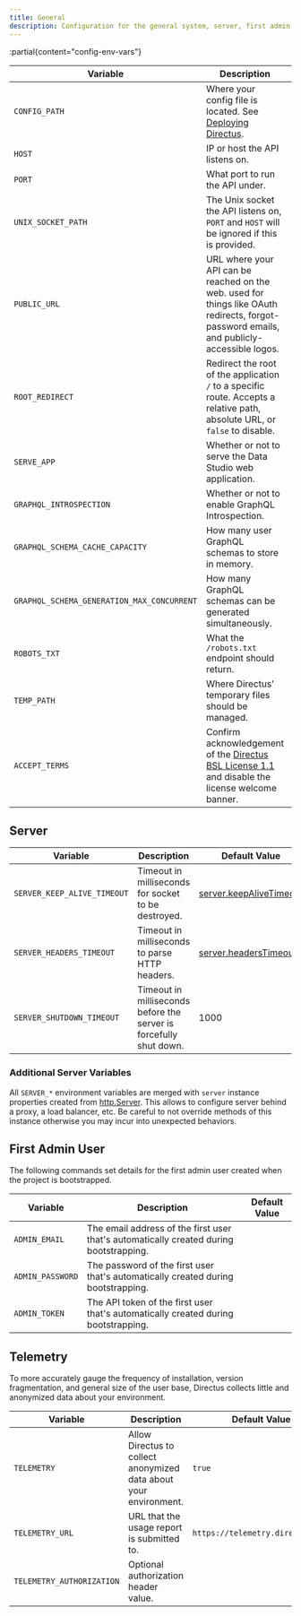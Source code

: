 ```yaml
---
title: General
description: Configuration for the general system, server, first admin user, and telemetry.
---
```



:partial{content="config-env-vars"}

| Variable                                   | Description                                                                                                                                | Default Value                |
| ------------------------------------------ | ------------------------------------------------------------------------------------------------------------------------------------------ | ---------------------------- |
| `CONFIG_PATH`                              | Where your config file is located. See [Deploying Directus](/self-hosting/deploying).                                                      | `.env`                       |
| `HOST`                                     | IP or host the API listens on.                                                                                                             | `0.0.0.0`                    |
| `PORT`                                     | What port to run the API under.                                                                                                            | `8055`                       |
| `UNIX_SOCKET_PATH`                         | The Unix socket the API listens on, `PORT` and `HOST` will be ignored if this is provided.                                                 |                              |
| `PUBLIC_URL`                               | URL where your API can be reached on the web. used for things like OAuth redirects, forgot-password emails, and publicly-accessible logos. | `/`                          |
| `ROOT_REDIRECT`                            | Redirect the root of the application `/` to a specific route. Accepts a relative path, absolute URL, or `false` to disable.                | `./admin`                    |
| `SERVE_APP`                                | Whether or not to serve the Data Studio web application.                                                                                   | `true`                       |
| `GRAPHQL_INTROSPECTION`                    | Whether or not to enable GraphQL Introspection.                                                                                            | `true`                       |
| `GRAPHQL_SCHEMA_CACHE_CAPACITY`            | How many user GraphQL schemas to store in memory.                                                                                          | `100`                        |
| `GRAPHQL_SCHEMA_GENERATION_MAX_CONCURRENT` | How many GraphQL schemas can be generated simultaneously.                                                                                  | `5`                          |
| `ROBOTS_TXT`                               | What the `/robots.txt` endpoint should return.                                                                                             | `User-agent: *\nDisallow: /` |
| `TEMP_PATH`                                | Where Directus' temporary files should be managed.                                                                                         | `./node_modules/.directus`   |
| `ACCEPT_TERMS`                             | Confirm acknowledgement of the [Directus BSL License 1.1](https://directus.io/bsl) and disable the license welcome banner.                 | `false`                      |


## Server

| Variable                    | Description                                                        | Default Value                                                                                                |
| --------------------------- | ------------------------------------------------------------------ | ------------------------------------------------------------------------------------------------------------ |
| `SERVER_KEEP_ALIVE_TIMEOUT` | Timeout in milliseconds for socket to be destroyed.                | [server.keepAliveTimeout](https://github.com/nodejs/node/blob/master/doc/api/http.md#serverkeepalivetimeout) |
| `SERVER_HEADERS_TIMEOUT`    | Timeout in milliseconds to parse HTTP headers.                     | [server.headersTimeout](https://github.com/nodejs/node/blob/master/doc/api/http.md#serverheaderstimeout)     |
| `SERVER_SHUTDOWN_TIMEOUT`   | Timeout in milliseconds before the server is forcefully shut down. | 1000                                                                                                         |

### Additional Server Variables
All `SERVER_*` environment variables are merged with `server` instance properties created from [http.Server](https://github.com/nodejs/node/blob/master/doc/api/http.md#class-httpserver). This allows to configure server behind a proxy, a load balancer, etc. Be careful to not override methods of this instance otherwise you may incur into unexpected behaviors.

## First Admin User

The following commands set details for the first admin user created when the project is bootstrapped.

| Variable         | Description                                                                            | Default Value |
| ---------------- | -------------------------------------------------------------------------------------- | ------------- |
| `ADMIN_EMAIL`    | The email address of the first user that's automatically created during bootstrapping. |               |
| `ADMIN_PASSWORD` | The password of the first user that's automatically created during bootstrapping.      |               |
| `ADMIN_TOKEN`    | The API token of the first user that's automatically created during bootstrapping.     |               |

## Telemetry

To more accurately gauge the frequency of installation, version fragmentation, and general size of the user base, Directus collects little and anonymized data about your environment.

| Variable                  | Description                                                       | Default Value                    |
| ------------------------- | ----------------------------------------------------------------- | -------------------------------- |
| `TELEMETRY`               | Allow Directus to collect anonymized data about your environment. | `true`                           |
| `TELEMETRY_URL`           | URL that the usage report is submitted to.                        | `https://telemetry.directus.io/` |
| `TELEMETRY_AUTHORIZATION` | Optional authorization header value.                              |                                  |
